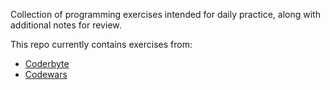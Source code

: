 Collection of programming exercises intended for daily practice, along with additional notes for review.

This repo currently contains exercises from:

 - [Coderbyte](http://coderbyte.com/CodingArea/)
 - [Codewars](http://www.codewars.com/dashboard)